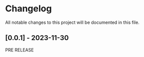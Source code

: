 # Changelog

All notable changes to this project will be documented in this file.

## [0.0.1] - 2023-11-30
PRE RELEASE
